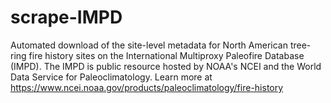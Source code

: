 # scrape-IMPD
Automated download of the site-level metadata for North American tree-ring fire history sites on the International Multiproxy Paleofire Database (IMPD). The IMPD is public resource hosted by NOAA's NCEI and the World Data Service for Paleoclimatology.
Learn more at https://www.ncei.noaa.gov/products/paleoclimatology/fire-history
